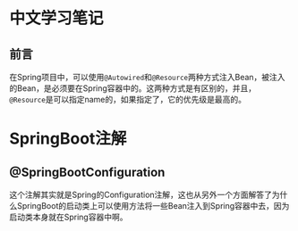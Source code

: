 # 中文学习笔记
## 前言
在Spring项目中，可以使用`@Autowired`和`@Resource`两种方式注入Bean，被注入的Bean，是必须要在Spring容器中的。这两种方式是有区别的，并且，`@Resource`是可以指定name的，如果指定了，它的优先级是最高的。

# SpringBoot注解
## @SpringBootConfiguration
这个注解其实就是Spring的Configuration注解，这也从另外一个方面解答了为什么SpringBoot的启动类上可以使用方法将一些Bean注入到Spring容器中去，因为启动类本身就在Spring容器中啊。
